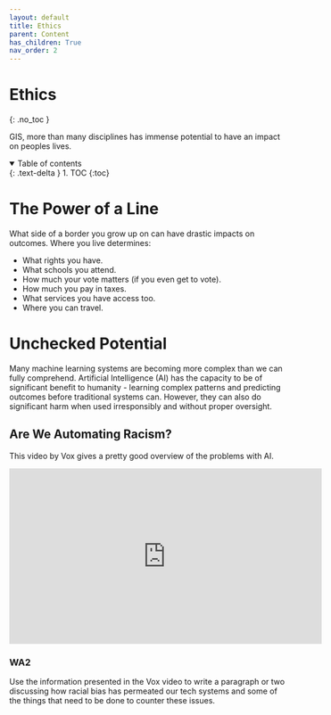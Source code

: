 ```yaml
---
layout: default
title: Ethics
parent: Content
has_children: True
nav_order: 2
---
```


# Ethics
{: .no_toc }

GIS, more than many disciplines has immense potential to have an impact on peoples lives.

<details open markdown="block">
  <summary>
    Table of contents
  </summary>
  {: .text-delta }
1. TOC
{:toc}
</details>


# The Power of a Line

What side of a border you grow up on can have drastic impacts on outcomes.  Where you live determines:

- What rights you have.
- What schools you attend.
- How much your vote matters (if you even get to vote).
- How much you pay in taxes.
- What services you have access too.
- Where you can travel.



# Unchecked Potential

Many machine learning systems are becoming more complex than we can fully comprehend.  Artificial Intelligence (AI) has the capacity to be of significant benefit to humanity - learning complex patterns and predicting outcomes before traditional systems can.  However, they can also do significant harm when used irresponsibly and without proper oversight.


## Are We Automating Racism?

This video by Vox gives a pretty good overview of the problems with AI.  


<iframe width="560" height="315" src="https://www.youtube.com/embed/Ok5sKLXqynQ" title="YouTube video player" frameborder="0" allow="accelerometer; autoplay; clipboard-write; encrypted-media; gyroscope; picture-in-picture" allowfullscreen></iframe>

### WA2

Use the information presented in the Vox video to write a paragraph or two discussing how racial bias has permeated our tech systems and some of the things that need to be done to counter these issues.

